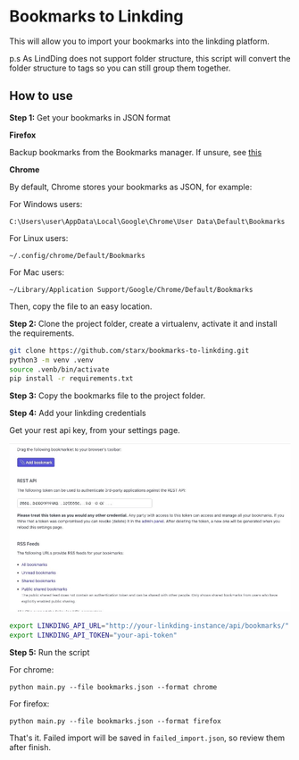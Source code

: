 # Bookmarks to Linkding

This will allow you to import your bookmarks into the linkding platform. 

p.s As LindDing does not support folder structure, this script will convert the folder structure to tags so you can still group them together.

## How to use

**Step 1:** Get your bookmarks in JSON format

**Firefox**

Backup bookmarks from the Bookmarks manager. If unsure, see [this](https://support.mozilla.org/en-US/kb/restore-bookmarks-from-backup-or-move-them#w_manual-backup)

**Chrome**

By default, Chrome stores your bookmarks as JSON, for example:

For Windows users:

    C:\Users\user\AppData\Local\Google\Chrome\User Data\Default\Bookmarks

For Linux users:

    ~/.config/chrome/Default/Bookmarks

For Mac users:

    ~/Library/Application Support/Google/Chrome/Default/Bookmarks

Then, copy the file to an easy location.

**Step 2:** Clone the project folder, create a virtualenv, activate it and install the requirements.

```bash
git clone https://github.com/starx/bookmarks-to-linkding.git
python3 -m venv .venv
source .venb/bin/activate
pip install -r requirements.txt
```

**Step 3:** Copy the bookmarks file to the project folder.

**Step 4:** Add your linkding credentials

Get your rest api key, from your settings page.

![linkding_rest_api_key](./repo_files/linkding_rest_api_key.jpeg)

```bash
export LINKDING_API_URL="http://your-linkding-instance/api/bookmarks/"
export LINKDING_API_TOKEN="your-api-token"
```

**Step 5:** Run the script

For chrome:

    python main.py --file bookmarks.json --format chrome

For firefox:

    python main.py --file bookmarks.json --format firefox

That's it. Failed import will be saved in `failed_import.json`, so review them after finish.
